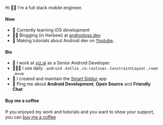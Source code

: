 Hi 👋🏼 I'm a full stack mobile engineer.

#### Now
* 📱 Currently learning iOS development
* ✍🏼 Blogging (in Herbew) at [androidoss.dev](https://www.androidoss.dev/)
* 🎥 Making tutorials about Android dev on [Youtube](https://www.youtube.com/channel/UC2csPs8wGIPbhv8mmRFX5zw).

#### Bio
* 🧠 I work at [viz.ai](https://www.viz.ai/) as a Senior Android Developer.
* 👨🏼‍💻 I use daily `.android` `.kotlin` `.co-routines` `.ConstraintLayout` `.room` `.mvvm`
* 📖 I created and maintain the [Smart Siddur](https://play.google.com/store/apps/details?id=com.karriapps.smartsiddurlite&hl=en&gl=US) app
* 📨 Ping me about **Android Development**, **Open Source** and **Friendly Chat**

#### Buy me a coffee
If you enjoyed my work and tutorials and you want to show your support, you can [buy me a coffee](https://www.buymeacoffee.com/androidoss)
